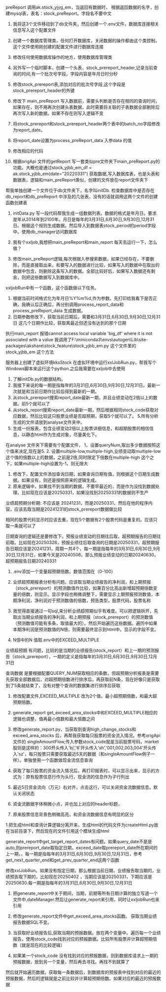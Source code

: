 preReport 调用ak.stock_yjyg_em，当返回有数据时，
根据返回数据的名字，创建mysql表，表名：stock_preReport。字段名不要中文

1. 我将这3个文件移动到了db文件夹，然后创建一个.env文件，数据库连接相关信息写入这个配置文件
2. 创建一个数据库管理类，任何打开数据库，关闭数据的操作都由这个类控制，这个文件使用刚创建的配置文件进行数据库连接
3. 修改任何使用数据库操作的地方，使用数据库管理类

1. 另外写一个临时脚本，创建一个头表，stock_prereport_header,记录当前查询的时间,有一个批次号字段，字段内容是年月日时分秒
2. 修改stock_prereport表,添加对应的批次号字段,这个字段是stock_prereport_header的外键

1. 修改下 main_preReport 写入数据前，需要头判断是否存在相同的查询时间，如果存在，则不用再次创建头表数据，此时需要将关联的子表数据全部删除后再次写入新的数据。如果不存在则写入逻辑不变

1. 将stock_prereport和stock_prereport_header两个表中的batch_no字段修改为report_date。
2. 将report_date设置为process_preReport_data 入参data 的值
3. 修改相应的代码

1. 根据origApi 文件的getReport 写一套类似pre文件夹下main_preReport.py的功能。大概也是通过stock_yjbb_em_df = ak.stock_yjbb_em(date="20220331") 获取数据,写入数据库表，也是头表和数据表，逻辑和main_preReport类似，创建的文件放在report文件夹下
    
    <!-- stock_prereport，stock_prereport_header，stock_report_header，stock_report， -->
帮我单独创建一个文件位于db文件夹下，名字叫initDb. 检查数据库中是否存在db_report和db_preReport 中涉及的几张表，没有的话就调用这两个文件的创建函数创建表

1. initData.py  写一段代码帮我生成一组数据列表。数据的格式是年月日。要求是年从2014年到2100年。月日是每年的3月31日,6月30日,9月30日,12月31日。根据这个规则生成数据。然后导入到数据表stock_period的period字段中。使用db_manager访问数据库

1. 我有个xxljob,我想把main_preReport和main_report 每天去运行一下，怎么做？

1. 修改main_preReport逻辑,每次根据入参搜索数据，如果已经存在，不要删除，而是直接取出来，和要写入的数据进行比较，如果写入的数据中在取出的数据中包含，则删除这条写入的数据。全部比较好后，如果写入数据还有剩余，则把这些数据写入到数据库中。

xxljobRun中有一个函数，这个函数做以下任务。
1. 根据当前时间格式化为年月日%Y%m%d,作为参数。先打印给我看下是否正确，我确认后正确后，再分别调用process_report_data和process_preReport_data 生成数据。
2. 日期参数修改下，获取当前日期后，需要和3月31日,6月30日,9月30日,12月31日 这几个日期作比较，获取离最近但还没有达到的那个日期


执行main_report 报错cannot access local variable 'big_df' where it is not associated with a value
我调用了F:\miniconda3\envs\autogen\Lib\site-packages\akshare\stock_feature\stock_yjbb_em.py 这个文件里的stock_yjbb_em 这个方法

服务器上创建了虚拟环境kksStock 在虚拟环境中运行xxlJobRun.py，帮我写个Windows脚本来运行这个python.之后我需要在xxljob中去使用


1. 了解initDb.py的数据结构。
2. 我接下来说的每一期是指每年的3月31日,6月30日,9月30日,12月31日。最新一次就是和当前日期作比较后得到最新的一期。
3. 从stock_prereport搜索report_date最新一期，并且业绩变动在2倍以上的数据。前5个就可以了
4. 从stock_report搜索report_date最新一期，然后根据相同stock_code获取对应数据，然后比较这只股票业绩是否超预期，获取5个就可以了。
5.所有分析生成的文件请放到analyse文件夹中。
6. 生成一份报表，包含业绩变动2倍以上股票详细信息，和超期股票的相信信息，以静态html作为生成对象，尽量美化下。


在analyse 文件夹下需要有个配置文件，
1，设置queryNum,取出多少数据按照这个值来决定,现在是5.
2. 设置multiple-low,multiple-high,业绩变动取multiple-low这个值的倍数以上的数据，之前是2倍,同时限定下倍数在multiple-high 这个之下，如果multiple-high设置为-1，则无限大


1. 修改下，配置文件添加查询日期，如果查询日期有值，则根据这个日期生成数据。如果没有，则还是按照原来的逻辑生成。
2. 原来逻辑中，如果找不到当期的数据，不要早最近的，而是作为没找到数据处理，比如现在应该是20250331，如果没找到20250331的数据则不生产

业绩超预期分析期: 不应该是 20241231，而是20250331，然后在他的程序内容，应该去取当期是20241231的stock_prereport数据做比较

相同的股票代码显示时应该去重，现在5个数据有2个股票代码是重复的。应该只取一条就可以了


日期查询的逻辑还是要修改下。预报业绩变动的日期往后取，超预期报告的日期往前取。比如现在20250328，预报业绩往后取查询的日期是20250331，超预期报告日期应该是20241231，周期一共4个，每一期是指每年的3月31日,6月30日,9月30日,12月31日，如果今天是20240506，那么预报业绩变动的日期20240630，超预期报告日期20240331

1. .env添加一个变量超预期倍数。数值范围在（0-100）
2. 业绩超预期报表分析有问题。应该取当期业绩报告的净利润，和上期预报（stock_prereport）的预测数值作比较，如果百分比高出新增超预期倍数变量的倍数，则显示。显示字段也稍微调整下，需要显示上期预报预测数值，本期净利润，净利润对于预测数值的倍数，预告类型，股票代码，股票名称

1. 我觉得直接通过一句sql,来分析业绩超预期似乎有难度。可以把逻辑拆开，先取出当期业绩报告的净利润，和上期预报（stock_prereport）的预测数值（预测数值可能有多条，取值最大的）。然后开始遍历这些数据。遍历中如果本期净利润是预测数值的N倍，则需要最终显示到html中。显示的字段不变。
2. N倍中的N 值取.env中的EXCEED_MULTIPLE


业绩超预期 有问题，比较的是当期的业绩报告(stock_report）和上一期的预测报告（stock_prereport），一期的定义是指每年的3月31日,6月30日,9月30日,12月31日

查询数据 是要根据配置QUERY_NUM获取相应的条数，但超预期分析报表是需要先获取全部数据后，对超预期倍数进行排序后，再获取前N条，现在好像只是获取到了5条就结束了，没有对整个查询的数据集进行排序后获取

1. 修改配置文件,EXCEED_MULTIPLE 改为2个值，最小超预期倍数，和最大超预期倍数。
2. generate_report get_exceed_area_stocks中和EXCEED_MULTIPLE相应的逻辑也调整，值再最小倍数和最大倍数之间

1. 修改generate_report.py，当获取到查询high_change_stocks和exceed_area_stocks 后，再帮我获取每只股票的资金流入情况。参考origApi文件的 singleAmountFlow,传入参数stock_code就是当前股票号码，market股则是这样的：300开头传入'bj','6'开头传入'sh','001,002,003,004'开头传入'sz'，每只股票只需要获取最近5天的数据（和singleAmountFlow例子一样）。单独使用一个函数做现金流信息查询

2. 获取了每只股票的资金流入情况后，再打印报表时，可以显示出来，显示的方式为：原有股票信息行作为头行，现金流的信息作为子行列出

1. 最近5日资金流向（万元）右对齐，点击这行，可以关闭资金流数据信息。默认关闭状态
2. 资金流数据字体稍微小点，并也加上对应的header标题， 
3. 原来股票信息背景色稍微高亮，和资金流数据信息有明显的区分

1.把生成html和查询计算逻辑分离开来，生成html的代码文件为createHtml.py放在当前目录下，然后现在的文件引用这个模块生成html

generate_report中get_target_report_dates有问题。如果query_date不是是auto,则prereport_date取指定日期，exceed_date取prereport_date所在期间的上一期，，每一期是指每年的3月31日,6月30日,9月30日,12月31日，参考get_next_quarter_end和get_prev_quarter_end这两个函数

修改xxlJobRun。如果没有指定日期，那么根据当前日期，业绩报告取当期的，业绩预告取下期的，比如现在20250402 ，当期应该是20250331，下期应该是20250630.每一期是指每年的3月31日,6月30日,9月30日,12月31日

1. 把generate_report中关于期间，当期，前期等所有日期计算的独立写道一个文件中,dateManager.然后让generate_report来引用，同时让xxljobRun也来引用

1. 修改generate_report文件中get_exceed_area_stocks函数。 获取当期业绩报告数据SQL不变。
2. 当获取好业绩报告后,获取当期的预报数据。放在两个变量中。遍历每一个业绩报告，使用stock_code找到对应的预报数据。比较所有股票并计算超预期倍数（就是现在的比较逻辑）
3. 如果某一个stock_code 没有找到对应的预报数据，则到数据库请求上一期的预报数据，放到另一个变量，然后再去寻找。再找不到就算了


然后就开始遍历数据，获取每一条数据后，到数据库的预报表中找到对应的最近的预报数据，然后的逻辑就是之前比较并计算超预期倍数。如果对应的最近的预报数据